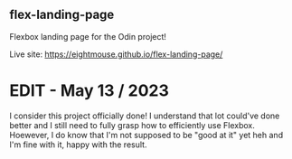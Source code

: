 ## flex-landing-page

Flexbox landing page for the Odin project!

Live site: https://eightmouse.github.io/flex-landing-page/

# EDIT - May 13 / 2023 
I consider this project officially done! 
I understand that lot could've done better and I still need to fully grasp how to efficiently use Flexbox.
Hoewever, I do know that I'm not supposed to be "good at it" yet heh and I'm fine with it, happy with the result.
